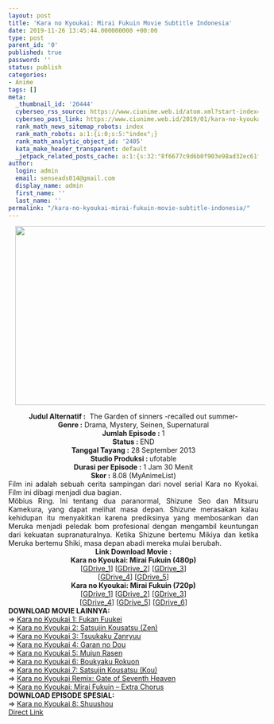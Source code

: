 ```yaml
---
layout: post
title: 'Kara no Kyoukai: Mirai Fukuin Movie Subtitle Indonesia'
date: 2019-11-26 13:45:44.000000000 +00:00
type: post
parent_id: '0'
published: true
password: ''
status: publish
categories:
- Anime
tags: []
meta:
  _thumbnail_id: '20444'
  cyberseo_rss_source: https://www.ciunime.web.id/atom.xml?start-index=1501&max-results=150
  cyberseo_post_link: https://www.ciunime.web.id/2019/01/kara-no-kyoukai-mirai-fukuin-movie.html
  rank_math_news_sitemap_robots: index
  rank_math_robots: a:1:{i:0;s:5:"index";}
  rank_math_analytic_object_id: '2405'
  kata_make_header_transparent: default
  _jetpack_related_posts_cache: a:1:{s:32:"8f6677c9d6b0f903e98ad32ec61f8deb";a:2:{s:7:"expires";i:1657999450;s:7:"payload";a:0:{}}}
author:
  login: admin
  email: senseads014@gmail.com
  display_name: admin
  first_name: ''
  last_name: ''
permalink: "/kara-no-kyoukai-mirai-fukuin-movie-subtitle-indonesia/"
---
```

<div class="separator" style="clear: both; text-align: center;"><a href="https://1.bp.blogspot.com/-3sjx7R5HiRw/XEsmUlPxfhI/AAAAAAAAIfg/oLYUntX5qTYzrtt4FAV1R_cmgqauFFnQQCPcBGAYYCw/s1600/Kara%2Bno%2BKyoukai%2B-%2BMirai%2BFukuin.jpg" imageanchor="1" style="margin-left: 1em; margin-right: 1em;"><img border="0" data-original-height="720" data-original-width="1280" height="360" src="{{ site.baseurl }}/assets/2019/11/Kara%2Bno%2BKyoukai%2B-%2BMirai%2BFukuin.jpg" width="640" /></a></div>
<p>
<div style="text-align: center;"><b>Judul</b><b><b> Alternatif</b> :</b>&nbsp; The Garden of sinners -recalled out summer-</div>
<div style="text-align: center;"><b><b>Genre :</b></b> Drama, Mystery, Seinen, Supernatural</div>
<div style="text-align: center;"><b>Jumlah Episode :</b> 1<br /><b>Status :&nbsp;</b>END<br /><b>Tanggal Tayang :</b> 28 September 2013<br /><b>Studio Produksi : </b>ufotable<br /><b>Durasi per Episode :</b> 1 Jam 30 Menit</div>
<div style="text-align: center;"><b>Skor :</b> 8.08 (MyAnimeList)</div>
<div style="text-align: center;"></div>
<div style="text-align: justify;">Film ini adalah sebuah cerita sampingan dari novel serial Kara no Kyokai. Film ini dibagi menjadi dua bagian.<br />Möbius Ring. Ini tentang dua paranormal, Shizune Seo dan Mitsuru Kamekura, yang dapat melihat masa depan. Shizune merasakan kalau kehidupan itu menyakitkan karena prediksinya yang membosankan dan Meruka menjadi peledak bom profesional dengan mengambil keuntungan dari kekuatan supranaturalnya. Ketika Shizune bertemu Mikiya dan ketika Meruka bertemu Shiki, masa depan abadi mereka mulai berubah.</div>
<div style="text-align: justify;"></div>
<div style="text-align: justify;"></div>
<div style="text-align: center;"><b>Link Download Movie :</b></div>
<div style="text-align: center;"></div>
<div style="text-align: center;"><b>Kara no Kyoukai: Mirai Fukuin (480p)</b><br />[<a href="https://drive.google.com/uc?id=1w3K804rGt9narkVjKQ7EtPSWK92dJgYj" target="_blank" rel="noopener">GDrive_1</a>] [<a href="https://drive.google.com/uc?export=download&amp;id=0B2Vuo88an_TbS2pzT1N0ajdmV1k" target="_blank" rel="noopener">GDrive_2</a>] [<a href="https://drive.google.com/uc?export=download&amp;id=1qQHShTpGFvOG3aqFcUcqXHUwY5l3yXuV" target="_blank" rel="noopener">GDrive_3</a>]<br />[<a href="https://drive.google.com/uc?export=download&amp;id=1NRdAW26G3Ic1jJTOj42x4X2qSlyryJji" target="_blank" rel="noopener">GDrive_4</a>] [<a href="https://drive.google.com/uc?id=1fWcOvteZjVgb2KHpdmnzT5WYjPveuHia" target="_blank" rel="noopener">GDrive_5</a>]</div>
<div style="text-align: center;"><b>Kara no Kyoukai: Mirai Fukuin (720p)</b><br />[<a href="https://drive.google.com/uc?id=1Ub_V8H4kUJpKmdFu-vUcxMpBAYv3tSIN" target="_blank" rel="noopener">GDrive_1</a>] [<a href="https://drive.google.com/uc?export=download&amp;id=0B2Vuo88an_TbTWtOZ09MckpXeFU" target="_blank" rel="noopener">GDrive_2</a>] [<a href="https://drive.google.com/uc?id=11un2ZN2rIH2NR8l1Q2Y7QXaCk7UAYSxC" target="_blank" rel="noopener">GDrive_3</a>]<br />[<a href="https://drive.google.com/uc?id=1x7fwLWEDzJk78QLnC9HNhNoFjTMJENyG" target="_blank" rel="noopener">GDrive_4</a>] [<a href="https://drive.google.com/uc?export=download&amp;id=1dvC9KhIPkrzYKn2pANXTeZLYM_4lpXcy" target="_blank" rel="noopener">GDrive_5</a>] [<a href="https://drive.google.com/uc?export=download&amp;id=1vd-578Is1DNeZn6aI-r1s0SQCSg-wOWk" target="_blank" rel="noopener">GDrive_6</a>]
<div style="text-align: left;"></div>
<div style="text-align: left;"></div>
<div style="text-align: left;"><b>DOWNLOAD MOVIE LAINNYA:</b></div>
<div style="text-align: left;"></div>
<div style="text-align: left;">=&gt;&nbsp;<a href="https://www.ciunime.web.id/2019/01/kara-no-kyoukai-1-fukan-fuukei-movie.html" target="_blank" rel="noopener">Kara no Kyoukai 1: Fukan Fuukei</a></div>
<div style="text-align: left;">=&gt;&nbsp;<a href="https://www.ciunime.web.id/2019/01/kara-no-kyoukai-2-satsujin-kousatsu-zen.html" target="_blank" rel="noopener">Kara no Kyoukai 2: Satsujin Kousatsu (Zen)</a></div>
<div style="text-align: left;">=&gt;&nbsp;<a href="https://www.ciunime.web.id/2019/01/kara-no-kyoukai-3-tsuukaku-zanryuu.html" target="_blank" rel="noopener">Kara no Kyoukai 3: Tsuukaku Zanryuu</a></div>
<div style="text-align: left;">=&gt;&nbsp;<a href="https://www.ciunime.web.id/2019/01/kara-no-kyoukai-4-garan-no-dou-movie.html" target="_blank" rel="noopener">Kara no Kyoukai 4: Garan no Dou</a></div>
<div style="text-align: left;">=&gt;&nbsp;<a href="https://www.ciunime.web.id/2019/01/kara-no-kyoukai-5-mujun-rasen-movie.html" target="_blank" rel="noopener">Kara no Kyoukai 5: Mujun Rasen</a></div>
<div style="text-align: left;">=&gt;&nbsp;<a href="https://www.ciunime.web.id/2019/01/kara-no-kyoukai-6-boukyaku-rokuon-movie.html" target="_blank" rel="noopener">Kara no Kyoukai 6: Boukyaku Rokuon</a></div>
<div style="text-align: left;">=&gt;&nbsp;<a href="https://www.ciunime.web.id/2019/01/kara-no-kyoukai-7-satsujin-kousatsu-kou.html" target="_blank" rel="noopener">Kara no Kyoukai 7: Satsujin Kousatsu (Kou)</a></div>
<div style="text-align: left;">=&gt;&nbsp;<a href="https://www.ciunime.web.id/2019/01/kara-no-kyoukai-remix-gate-of-seventh.html" target="_blank" rel="noopener">Kara no Kyoukai Remix: Gate of Seventh Heaven</a></div>
<div style="text-align: left;">=&gt;&nbsp;<a href="https://www.ciunime.web.id/2019/01/kara-no-kyoukai-mirai-fukuin-extra.html" target="_blank" rel="noopener">Kara no Kyoukai: Mirai Fukuin – Extra Chorus</a></div>
<div style="text-align: left;"></div>
<div style="text-align: left;"><b>DOWNLOAD EPISODE SPESIAL:</b></div>
<div style="text-align: left;"></div>
<div style="text-align: left;">=&gt;&nbsp;<a href="https://www.ciunime.web.id/2019/07/kara-no-kyoukai-8-shuushou-spesial.html" target="_blank" rel="noopener">Kara no Kyoukai 8: Shuushou</a></div>
<div style="text-align: left;"></div>
</div>
<link rel="stylesheet" href="https://cdnjs.cloudflare.com/ajax/libs/font-awesome/4.7.0/css/font-awesome.min.css" />
<div class="divbtn"> <a href="https://handymansurrender.com/fihup8buzv?key=94550f7ce39444073321dde3b8782f97" class="btn"><i class="fa fa-download"></i> Direct Link</a> </div>
